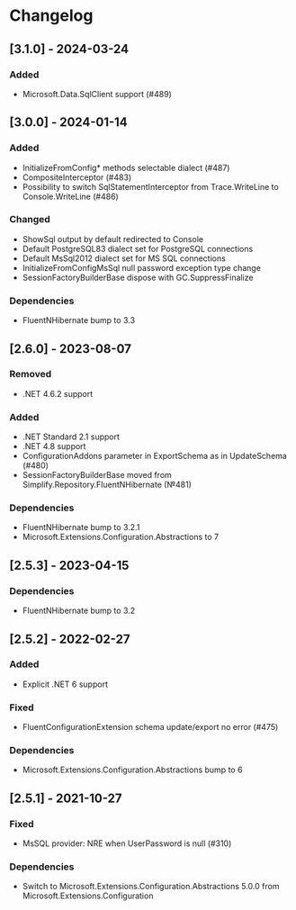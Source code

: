 # Changelog

## [3.1.0] - 2024-03-24

### Added

- Microsoft.Data.SqlClient support (#489)

## [3.0.0] - 2024-01-14

### Added

- InitializeFromConfig* methods selectable dialect (#487)
- CompositeInterceptor (#483)
- Possibility to switch SqlStatementInterceptor from Trace.WriteLine to Console.WriteLine (#486)

### Changed

- ShowSql output by default redirected to Console
- Default PostgreSQL83 dialect set for PostgreSQL connections
- Default MsSql2012 dialect set for MS SQL connections
- InitializeFromConfigMsSql null password exception type change
- SessionFactoryBuilderBase dispose with GC.SuppressFinalize

### Dependencies

- FluentNHibernate bump to 3.3

## [2.6.0] - 2023-08-07

### Removed

- .NET 4.6.2 support

### Added

- .NET Standard 2.1 support
- .NET 4.8 support
- ConfigurationAddons parameter in ExportSchema as in UpdateSchema (#480)
- SessionFactoryBuilderBase moved from Simplify.Repository.FluentNHibernate (№481)

### Dependencies

- FluentNHibernate bump to 3.2.1
- Microsoft.Extensions.Configuration.Abstractions to 7

## [2.5.3] - 2023-04-15

### Dependencies

- FluentNHibernate bump to 3.2

## [2.5.2] - 2022-02-27

### Added

- Explicit .NET 6 support

### Fixed

- FluentConfigurationExtension schema update/export no error (#475)

### Dependencies

- Microsoft.Extensions.Configuration.Abstractions bump to 6

## [2.5.1] - 2021-10-27

### Fixed

- MsSQL provider: NRE when UserPassword is null (#310)

### Dependencies

- Switch to Microsoft.Extensions.Configuration.Abstractions 5.0.0 from Microsoft.Extensions.Configuration
